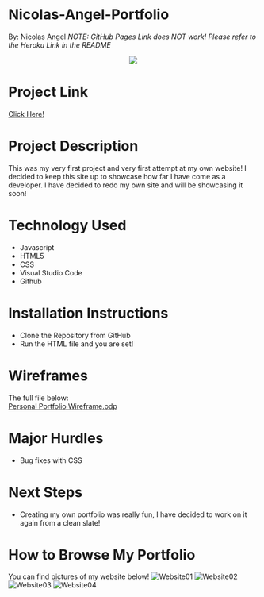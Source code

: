 # Nicolas-Angel-Portfolio
By: Nicolas Angel
*NOTE: GitHub Pages Link does NOT work! Please refer to the Heroku Link in the README*

<p align="center"><img src="https://actualisedesign.com/images/img_article-005.jpg" /></p>


# Project Link

<a href="https://nick-angel-first-portfolio.herokuapp.com/#">Click Here!<a>

# Project Description

This was my very first project and very first attempt at my own website! I decided to keep this site up to showcase how far I have come as a developer. I have decided to redo my own site and will be showcasing it soon!


# Technology Used

* Javascript
* HTML5
* CSS
* Visual Studio Code
* Github


# Installation Instructions

* Clone the Repository from GitHub
* Run the HTML file and you are set!


# Wireframes

The full file below: <br />
    <a href ="/Extras/Personal-Portfolio-Wireframe.odp"></a>
    [Personal Portfolio Wireframe.odp](https://github.com/nangel42/Nicolas-Angel-Portfolio/files/10828026/Personal.Portfolio.Wireframe.odp)
    

# Major Hurdles

* Bug fixes with CSS

    
# Next Steps

* Creating my own portfolio was really fun, I have decided to work on it again from a clean slate!

# How to Browse My Portfolio

You can find pictures of my website below!
![Website01](https://user-images.githubusercontent.com/124624368/221268429-f8803104-a3e0-40ef-b228-507e49d4c73a.png)
![Website02](https://user-images.githubusercontent.com/124624368/221268443-0869e9fb-d8e9-4314-827e-6d931b3e0f9d.png)
![Website03](https://user-images.githubusercontent.com/124624368/221268454-d95de3fa-f727-45ac-ae36-4b4859411e88.png)
![Website04](https://user-images.githubusercontent.com/124624368/221268470-c7cf88b5-fd59-4598-be32-a54a1b6f0492.png)
